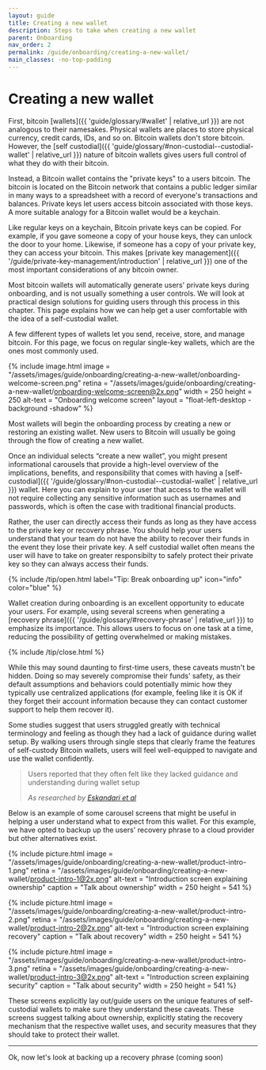 ```yaml
---
layout: guide
title: Creating a new wallet
description: Steps to take when creating a new wallet
parent: Onboarding
nav_order: 2
permalink: /guide/onboarding/creating-a-new-wallet/
main_classes: -no-top-padding
---
```


# Creating a new wallet

First, bitcoin [wallets]({{ 'guide/glossary/#wallet' | relative_url }}) are not analogous to their namesakes. Physical wallets are places to store physical currency, credit cards, IDs, and so on. Bitcoin wallets don't store bitcoin. However, the [self custodial]({{ 'guide/glossary/#non-custodial--custodial-wallet' | relative_url }})  nature of bitcoin wallets gives users full control of what they do with their bitcoin.

Instead, a Bitcoin wallet contains the "private keys" to a users bitcoin. The bitcoin is located on the Bitcoin network that contains a public ledger similar in many ways to a spreadsheet with a record of everyone's transactions and balances. Private keys let users access bitcoin associated with those keys. A more suitable analogy for a Bitcoin wallet would be a keychain.

 Like regular keys on a keychain, Bitcoin private keys can be copied. For example, if you gave someone a copy of your house keys, they can unlock the door to your home. Likewise, if someone has a copy of your private key, they can access your bitcoin. This makes [private key management]({{ '/guide/private-key-management/introduction' | relative_url }}) one of the most important considerations of any bitcoin owner.

 Most bitcoin wallets will automatically generate users' private keys during onboarding, and is not usually something a user controls. We will look at practical design solutions for guiding users through this process in this chapter. This page explains how we can help get a user comfortable with the idea of a self-custodial wallet.

A few different types of wallets let you send, receive, store, and manage bitcoin. For this page, we focus on regular single-key wallets, which are the ones most commonly used.

<div class="center" markdown="1">

{% include image.html
   image = "/assets/images/guide/onboarding/creating-a-new-wallet/onboarding-welcome-screen.png"
   retina = "/assets/images/guide/onboarding/creating-a-new-wallet/onboarding-welcome-screen@2x.png"
   width = 250
   height = 250
   alt-text = "Onboarding welcome screen"
   layout = "float-left-desktop -background -shadow"
%}

Most wallets will begin the onboarding process by creating a new or restoring an existing wallet. New users to Bitcoin will usually be going through the flow of creating a new wallet.

Once an individual selects “create a new wallet”, you might present informational carousels that provide a high-level overview of the implications, benefits, and responsibility that comes with having a [self-custodial]({{ '/guide/glossary/#non-custodial--custodial-wallet' | relative_url }}) wallet. Here you can explain to your user that access to the wallet will not require collecting any sensitive information such as usernames and passwords, which is often the case with traditional financial products.

Rather, the user can directly access their funds as long as they have access to the private key or recovery phrase. You should help your users understand that your team do not have the ability to recover their funds in the event they lose their private key. A self custodial wallet often means the user will have to take on greater responsibilty to safely protect their private key so they can always access their funds.

</div>

{% include /tip/open.html label="Tip: Break onboarding up" icon="info" color="blue" %}

Wallet creation during onboarding is an excellent opportunity to educate your users. For example, using several screens when generating a  [recovery phrase]({{ '/guide/glossary/#recovery-phrase' | relative_url }}) to emphasize its importance. This allows users to focus on one task at a time, reducing the possibility of getting overwhelmed or making mistakes.

{% include /tip/close.html %}


While this may sound daunting to first-time users, these caveats mustn't be hidden. Doing so may severely compromise their funds' safety, as their default assumptions and behaviors could potentially mimic how they typically use centralized applications (for example, feeling like it is OK if they forget their account information because they can contact customer support to help them recover it).

Some studies suggest that users struggled greatly with technical terminology and feeling as though they had a lack of guidance during wallet setup. By walking users through single steps that clearly frame the features of self-custody Bitcoin wallets, users will feel well-equipped to navigate and use the wallet confidently.

> Users reported that they often felt like they lacked guidance and understanding during wallet setup
>
> <cite>As researched by <a href="https://arxiv.org/pdf/1802.04351.pdf">Eskandari et al</a></cite>

Below is an example of some carousel screens that might be useful in helping a user understand what to expect from this wallet. For this example, we have opted to backup up the users' recovery phrase to a cloud provider but other alternatives exist.

<div class="image-slide-gallery">

{% include picture.html
   image = "/assets/images/guide/onboarding/creating-a-new-wallet/product-intro-1.png"
   retina = "/assets/images/guide/onboarding/creating-a-new-wallet/product-intro-1@2x.png"
   alt-text = "Introduction screen explaining ownership"
   caption = "Talk about ownership"
   width = 250
   height = 541
%}

{% include picture.html
   image = "/assets/images/guide/onboarding/creating-a-new-wallet/product-intro-2.png"
   retina = "/assets/images/guide/onboarding/creating-a-new-wallet/product-intro-2@2x.png"
   alt-text = "Introduction screen explaining recovery"
   caption = "Talk about recovery"
   width = 250
   height = 541
%}

{% include picture.html
   image = "/assets/images/guide/onboarding/creating-a-new-wallet/product-intro-3.png"
   retina = "/assets/images/guide/onboarding/creating-a-new-wallet/product-intro-3@2x.png"
   alt-text = "Introduction screen explaining security"
   caption = "Talk about security"
   width = 250
   height = 541
%}

</div>

 These screens explicitly lay out/guide users on the unique features of self-custodial wallets to make sure they understand these caveats. These screens suggest talking about ownership, explicitly stating the recovery mechanism that the respective wallet uses, and security measures that they should take to protect their wallet.

---

Ok, now let's look at backing up a recovery phrase (coming soon)

